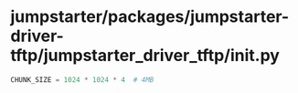 # jumpstarter/packages/jumpstarter-driver-tftp/jumpstarter_driver_tftp/__init__.py

```python
CHUNK_SIZE = 1024 * 1024 * 4  # 4MB

```